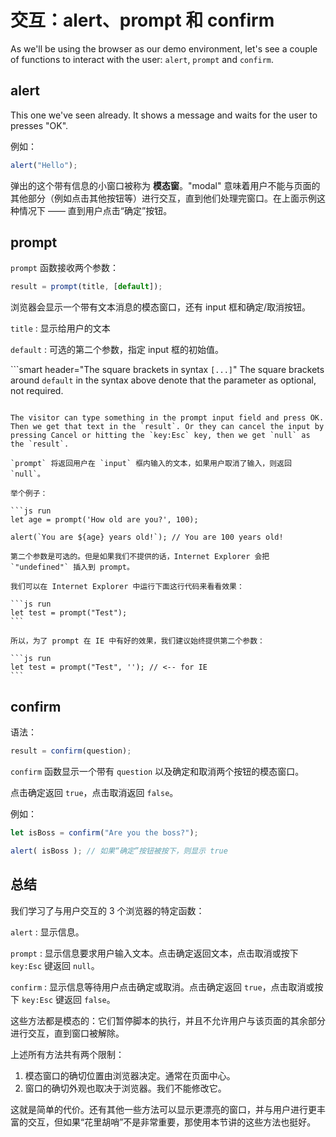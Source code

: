 # 交互：alert、prompt 和 confirm

As we'll be using the browser as our demo environment, let's see a couple of functions to interact with the user: `alert`, `prompt` and `confirm`.

## alert

This one we've seen already. It shows a message and waits for the user to presses "OK".

例如：

```js run
alert("Hello");
```

弹出的这个带有信息的小窗口被称为 **模态窗**。"modal" 意味着用户不能与页面的其他部分（例如点击其他按钮等）进行交互，直到他们处理完窗口。在上面示例这种情况下 —— 直到用户点击“确定”按钮。

## prompt

`prompt` 函数接收两个参数：

```js no-beautify
result = prompt(title, [default]);
```

浏览器会显示一个带有文本消息的模态窗口，还有 input 框和确定/取消按钮。

`title`
: 显示给用户的文本

`default`
: 可选的第二个参数，指定 input 框的初始值。

```smart header="The square brackets in syntax `[...]`"
The square brackets around `default` in the syntax above denote that the parameter as optional, not required.
```

The visitor can type something in the prompt input field and press OK. Then we get that text in the `result`. Or they can cancel the input by pressing Cancel or hitting the `key:Esc` key, then we get `null` as the `result`.

`prompt` 将返回用户在 `input` 框内输入的文本，如果用户取消了输入，则返回 `null`。

举个例子：

```js run
let age = prompt('How old are you?', 100);

alert(`You are ${age} years old!`); // You are 100 years old!
```

````warn header="IE 浏览器会提供默认值"
第二个参数是可选的。但是如果我们不提供的话，Internet Explorer 会把 `"undefined"` 插入到 prompt。

我们可以在 Internet Explorer 中运行下面这行代码来看看效果：

```js run
let test = prompt("Test");
```

所以，为了 prompt 在 IE 中有好的效果，我们建议始终提供第二个参数：

```js run
let test = prompt("Test", ''); // <-- for IE
```
````

## confirm

语法：

```js
result = confirm(question);
```

`confirm` 函数显示一个带有 `question` 以及确定和取消两个按钮的模态窗口。

点击确定返回 `true`，点击取消返回 `false`。

例如：

```js run
let isBoss = confirm("Are you the boss?");

alert( isBoss ); // 如果“确定”按钮被按下，则显示 true
```

## 总结

我们学习了与用户交互的 3 个浏览器的特定函数：

`alert`
: 显示信息。

`prompt`
: 显示信息要求用户输入文本。点击确定返回文本，点击取消或按下 `key:Esc` 键返回 `null`。

`confirm`
: 显示信息等待用户点击确定或取消。点击确定返回 `true`，点击取消或按下 `key:Esc` 键返回 `false`。

这些方法都是模态的：它们暂停脚本的执行，并且不允许用户与该页面的其余部分进行交互，直到窗口被解除。

上述所有方法共有两个限制：

1. 模态窗口的确切位置由浏览器决定。通常在页面中心。
2. 窗口的确切外观也取决于浏览器。我们不能修改它。

这就是简单的代价。还有其他一些方法可以显示更漂亮的窗口，并与用户进行更丰富的交互，但如果“花里胡哨”不是非常重要，那使用本节讲的这些方法也挺好。
